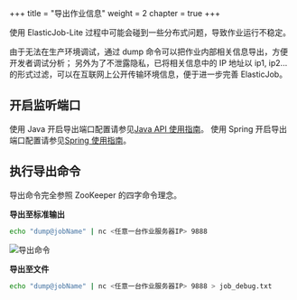 +++ title = "导出作业信息"
weight = 2 chapter = true +++

使用 ElasticJob-Lite 过程中可能会碰到一些分布式问题，导致作业运行不稳定。

由于无法在生产环境调试，通过 dump 命令可以把作业内部相关信息导出，方便开发者调试分析； 另外为了不泄露隐私，已将相关信息中的 IP 地址以 ip1, ip2... 的形式过滤，可以在互联网上公开传输环境信息，便于进一步完善
ElasticJob。

## 开启监听端口

使用 Java 开启导出端口配置请参见[Java API 使用指南](/cn/user-manual/elasticjob-lite/usage/job-api/java-api)。 使用 Spring
开启导出端口配置请参见[Spring 使用指南](/cn/user-manual/elasticjob-lite/usage/job-api/spring-namespace)。

## 执行导出命令

导出命令完全参照 ZooKeeper 的四字命令理念。

**导出至标准输出**

```bash
echo "dump@jobName" | nc <任意一台作业服务器IP> 9888
```

![导出命令](https://shardingsphere.apache.org/elasticjob/current/img/dump/dump.jpg)

**导出至文件**

```bash
echo "dump@jobName" | nc <任意一台作业服务器IP> 9888 > job_debug.txt
```